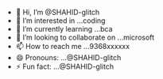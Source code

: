 - 👋 Hi, I’m @SHAHID-glitch
- 👀 I’m interested in ...coding 
- 🌱 I’m currently learning ...bca
- 💞️ I’m looking to collaborate on ...microsoft
- 📫 How to reach me ...9368xxxxxx
- 😄 Pronouns: ...@SHAHID-glitch
- ⚡ Fun fact: ...@SHAHID-glitch

<!---
SHAHID-glitch/SHAHID-glitch is a ✨ special ✨ repository because its `README.md` (this file) appears on your GitHub profile.
You can click the Preview link to take a look at your changes.
--->
